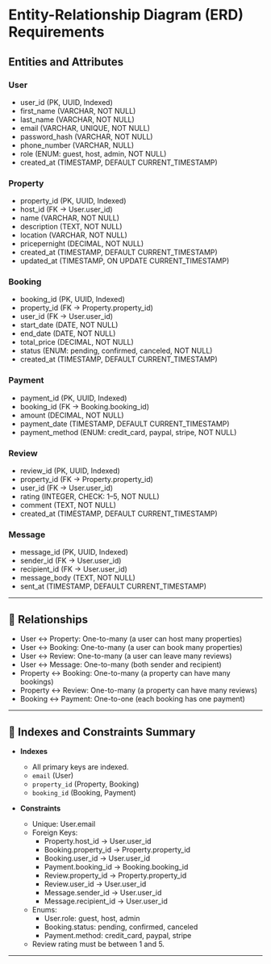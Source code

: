 # Entity-Relationship Diagram (ERD) Requirements

## Entities and Attributes

### User
- user_id (PK, UUID, Indexed)
- first_name (VARCHAR, NOT NULL)
- last_name (VARCHAR, NOT NULL)
- email (VARCHAR, UNIQUE, NOT NULL)
- password_hash (VARCHAR, NOT NULL)
- phone_number (VARCHAR, NULL)
- role (ENUM: guest, host, admin, NOT NULL)
- created_at (TIMESTAMP, DEFAULT CURRENT_TIMESTAMP)

### Property
- property_id (PK, UUID, Indexed)
- host_id (FK → User.user_id)
- name (VARCHAR, NOT NULL)
- description (TEXT, NOT NULL)
- location (VARCHAR, NOT NULL)
- pricepernight (DECIMAL, NOT NULL)
- created_at (TIMESTAMP, DEFAULT CURRENT_TIMESTAMP)
- updated_at (TIMESTAMP, ON UPDATE CURRENT_TIMESTAMP)

### Booking
- booking_id (PK, UUID, Indexed)
- property_id (FK → Property.property_id)
- user_id (FK → User.user_id)
- start_date (DATE, NOT NULL)
- end_date (DATE, NOT NULL)
- total_price (DECIMAL, NOT NULL)
- status (ENUM: pending, confirmed, canceled, NOT NULL)
- created_at (TIMESTAMP, DEFAULT CURRENT_TIMESTAMP)

### Payment
- payment_id (PK, UUID, Indexed)
- booking_id (FK → Booking.booking_id)
- amount (DECIMAL, NOT NULL)
- payment_date (TIMESTAMP, DEFAULT CURRENT_TIMESTAMP)
- payment_method (ENUM: credit_card, paypal, stripe, NOT NULL)

### Review
- review_id (PK, UUID, Indexed)
- property_id (FK → Property.property_id)
- user_id (FK → User.user_id)
- rating (INTEGER, CHECK: 1–5, NOT NULL)
- comment (TEXT, NOT NULL)
- created_at (TIMESTAMP, DEFAULT CURRENT_TIMESTAMP)

### Message
- message_id (PK, UUID, Indexed)
- sender_id (FK → User.user_id)
- recipient_id (FK → User.user_id)
- message_body (TEXT, NOT NULL)
- sent_at (TIMESTAMP, DEFAULT CURRENT_TIMESTAMP)

---

## 🔗 Relationships

- User ↔ Property: One-to-many (a user can host many properties)
- User ↔ Booking: One-to-many (a user can book many properties)
- User ↔ Review: One-to-many (a user can leave many reviews)
- User ↔ Message: One-to-many (both sender and recipient)
- Property ↔ Booking: One-to-many (a property can have many bookings)
- Property ↔ Review: One-to-many (a property can have many reviews)
- Booking ↔ Payment: One-to-one (each booking has one payment)

---

## 📌 Indexes and Constraints Summary

- **Indexes**
  - All primary keys are indexed.
  - `email` (User)
  - `property_id` (Property, Booking)
  - `booking_id` (Booking, Payment)

- **Constraints**
  - Unique: User.email
  - Foreign Keys:
    - Property.host_id → User.user_id
    - Booking.property_id → Property.property_id
    - Booking.user_id → User.user_id
    - Payment.booking_id → Booking.booking_id
    - Review.property_id → Property.property_id
    - Review.user_id → User.user_id
    - Message.sender_id → User.user_id
    - Message.recipient_id → User.user_id
  - Enums:
    - User.role: guest, host, admin
    - Booking.status: pending, confirmed, canceled
    - Payment.method: credit_card, paypal, stripe
  - Review rating must be between 1 and 5.

---

